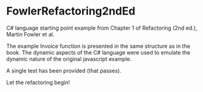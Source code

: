 # FowlerRefactoring2ndEd
C# language starting point example from Chapter 1 of Refactoring (2nd ed.), Martin Fowler et al.

The example Invoice function is presented in the same structure as in the book. The dynamic aspects of the C# language were used to emulate the dynamic nature of the original javascript example.

A single test has been provided (that passes).

Let the refactoring begin!
